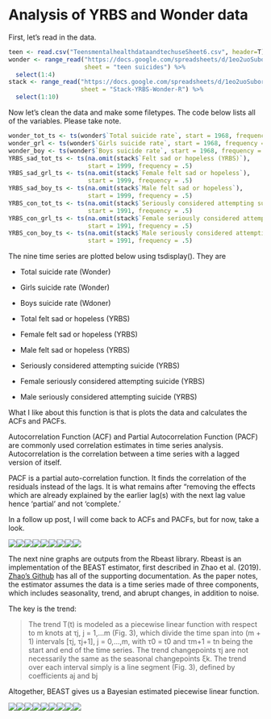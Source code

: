 Analysis of YRBS and Wonder data
================

First, let’s read in the data.

``` r
teen <- read.csv("TeensmentalhealthdataandtechuseSheet6.csv", header=T)
wonder <- range_read("https://docs.google.com/spreadsheets/d/1eo2uoSubor1MqxRqVLyrXL1Z2OvRHNBY9piUKkddpco/edit#gid=1430897216",
                     sheet = "teen suicides") %>%
  select(1:4)
stack <- range_read("https://docs.google.com/spreadsheets/d/1eo2uoSubor1MqxRqVLyrXL1Z2OvRHNBY9piUKkddpco/edit#gid=1430897216",
                    sheet = "Stack-YRBS-Wonder-R") %>%
  select(1:10)
```

Now let’s clean the data and make some filetypes. The code below lists
all of the variables. Please take note.

``` r
wonder_tot_ts <- ts(wonder$`Total suicide rate`, start = 1968, frequency = 1)
wonder_grl <- ts(wonder$`Girls suicide rate`, start = 1968, frequency = 1)
wonder_boy <- ts(wonder$`Boys suicide rate`, start = 1968, frequency = 1)
YRBS_sad_tot_ts <- ts(na.omit(stack$`Felt sad or hopeless (YRBS)`),
                      start = 1999, frequency = .5)
YRBS_sad_grl_ts <- ts(na.omit(stack$`Female felt sad or hopeless`),
                      start = 1999, frequency = .5)
YRBS_sad_boy_ts <- ts(na.omit(stack$`Male felt sad or hopeless`),
                      start = 1999, frequency = .5)
YRBS_con_tot_ts <- ts(na.omit(stack$`Seriously considered attempting suicide (YRBS)`),
                      start = 1991, frequency = .5)
YRBS_con_grl_ts <- ts(na.omit(stack$`Female seriously considered attempting suicide (YRBS)`),
                      start = 1991, frequency = .5)
YRBS_con_boy_ts <- ts(na.omit(stack$`Male seriously considered attempting suicide`),
                      start = 1991, frequency = .5)
```

The nine time series are plotted below using tsdisplay(). They are

- Total suicide rate (Wonder)

- Girls suicide rate (Wonder)

- Boys suicide rate (Wdoner)

- Total felt sad or hopeless (YRBS)

- Female felt sad or hopeless (YRBS)

- Male felt sad or hopeless (YRBS)

- Seriously considered attempting suicide (YRBS)

- Female seriously considered attempting suicide (YRBS)

- Male seriously considered attempting suicide (YRBS)

What I like about this function is that is plots the data and calculates
the ACFs and PACFs.

Autocorrelation Function (ACF) and Partial Autocorrelation Function
(PACF) are commonly used correlation estimates in time series analysis.
Autocorrelation is the correlation between a time series with a lagged
version of itself.

PACF is a partial auto-correlation function. It finds the correlation of
the residuals instead of the lags. It is what remains after “removing
the effects which are already explained by the earlier lag(s) with the
next lag value hence ‘partial’ and not ‘complete.’

In a follow up post, I will come back to ACFs and PACFs, but for now,
take a look.

![](YRBS+Wonder_files/figure-gfm/plot%20first-1.png)<!-- -->![](YRBS+Wonder_files/figure-gfm/plot%20first-2.png)<!-- -->![](YRBS+Wonder_files/figure-gfm/plot%20first-3.png)<!-- -->![](YRBS+Wonder_files/figure-gfm/plot%20first-4.png)<!-- -->![](YRBS+Wonder_files/figure-gfm/plot%20first-5.png)<!-- -->![](YRBS+Wonder_files/figure-gfm/plot%20first-6.png)<!-- -->![](YRBS+Wonder_files/figure-gfm/plot%20first-7.png)<!-- -->![](YRBS+Wonder_files/figure-gfm/plot%20first-8.png)<!-- -->![](YRBS+Wonder_files/figure-gfm/plot%20first-9.png)<!-- -->

The next nine graphs are outputs from the Rbeast library. Rbeast is an
implementation of the BEAST estimator, first described in Zhao et al.
(2019). [Zhao’s Github](https://github.com/zhaokg/Rbeast) has all of the
supporting documentation. As the paper notes, the estimator assumes the
data is a time series made of three components, which includes
seasonality, trend, and abrupt changes, in addition to noise.

The key is the trend:

> The trend T(t) is modeled as a piecewise linear function with respect
> to m knots at τj, j = 1,…m (Fig. 3), which divide the time span into
> (m + 1) intervals \[τj, τj+1\], j = 0,…,m, with τ0 = t0 and τm+1 = tn
> being the start and end of the time series. The trend changepoints τj
> are not necessarily the same as the seasonal changepoints ξk. The
> trend over each interval simply is a line segment (Fig. 3), defined by
> coefficients aj and bj

Altogether, BEAST gives us a Bayesian estimated piecewise linear
function.

![](YRBS+Wonder_files/figure-gfm/unnamed-chunk-2-1.png)<!-- -->![](YRBS+Wonder_files/figure-gfm/unnamed-chunk-2-2.png)<!-- -->![](YRBS+Wonder_files/figure-gfm/unnamed-chunk-2-3.png)<!-- -->![](YRBS+Wonder_files/figure-gfm/unnamed-chunk-2-4.png)<!-- -->![](YRBS+Wonder_files/figure-gfm/unnamed-chunk-2-5.png)<!-- -->![](YRBS+Wonder_files/figure-gfm/unnamed-chunk-2-6.png)<!-- -->![](YRBS+Wonder_files/figure-gfm/unnamed-chunk-2-7.png)<!-- -->![](YRBS+Wonder_files/figure-gfm/unnamed-chunk-2-8.png)<!-- -->![](YRBS+Wonder_files/figure-gfm/unnamed-chunk-2-9.png)<!-- -->

